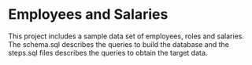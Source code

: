 # Employees and Salaries

This project includes a sample data set of employees, roles and salaries. The schema.sql describes the queries to build the database and the steps.sql files describes the queries to obtain the target data.
